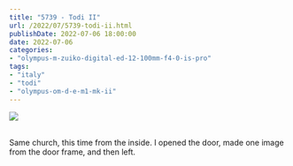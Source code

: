 ```yaml
---
title: "5739 - Todi II"
url: /2022/07/5739-todi-ii.html
publishDate: 2022-07-06 18:00:00
date: 2022-07-06
categories:
- "olympus-m-zuiko-digital-ed-12-100mm-f4-0-is-pro"
tags:
- "italy"
- "todi"
- "olympus-om-d-e-m1-mk-ii"
---
```

<div class="container">
<div class="center"><a target="_blank" href="https://d25zfm9zpd7gm5.cloudfront.net/1200x1200/2019/20190905_172030_lr.jpg"><img class="webfeedsFeaturedVisual" src="https://d25zfm9zpd7gm5.cloudfront.net/0600x0600/2019/20190905_172030_lr.jpg" /></a></div>
</div>
<br />

Same church, this time from the inside. I opened the door,
made one image from the door frame, and then left.
